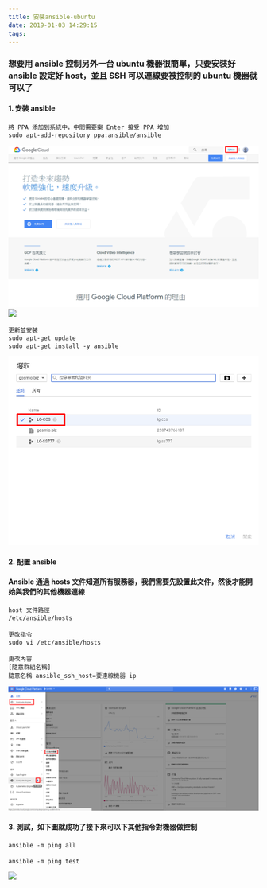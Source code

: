 ```yaml
---
title: 安裝ansible-ubuntu
date: 2019-01-03 14:29:15
tags:
---
```


### 想要用 ansible 控制另外一台 ubuntu 機器很簡單，只要安裝好 ansible 設定好 host，並且 SSH 可以連線要被控制的 ubuntu 機器就可以了

#### 1. 安裝 ansible

```
將 PPA 添加到系統中，中間需要案 Enter 接受 PPA 增加
sudo apt-add-repository ppa:ansible/ansible
```

![ ](images/1.png)
![ ](images/2.png)

```
更新並安裝
sudo apt-get update
sudo apt-get install -y ansible
```

![ ](images/3.png)

#### 2. 配置 ansible

#### Ansible 通過 hosts 文件知道所有服務器，我們需要先設置此文件，然後才能開始與我們的其他機器連線

```
host 文件路徑
/etc/ansible/hosts

更改指令
sudo vi /etc/ansible/hosts

更改內容
[隨意群組名稱]
隨意名稱 ansible_ssh_host=要連線機器 ip
```

![ ](images/4.png)

#### 3. 測試，如下圖就成功了接下來可以下其他指令對機器做控制

```
ansible -m ping all

ansible -m ping test
```

![ ](images/.png)